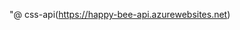 "@ css-api(https://happy-bee-api.azurewebsites.net)
<!-- ![GitHub branch checks state](https://img.shields.io/github/checks-status/css-saler-system/css-api-ver2/develop?color=green) -->
